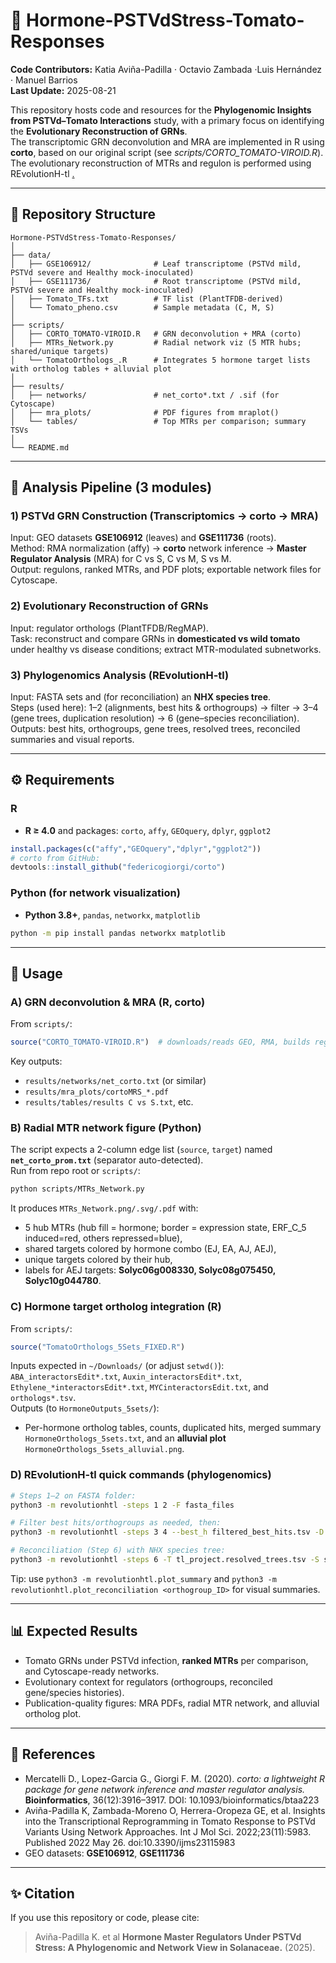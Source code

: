 # 🌱 Hormone-PSTVdStress-Tomato-Responses

**Code Contributors:**  Katia Aviña-Padilla · Octavio Zambada ·Luis Hernández · Manuel Barrios  
**Last Update:** 2025-08-21

This repository hosts code and resources for the **Phylogenomic Insights from PSTVd–Tomato Interactions** study, with a primary focus on identifying the **Evolutionary Reconstruction of GRNs**.  
The transcriptomic GRN deconvolution and MRA are implemented in R using **corto**, based on our original script (see *scripts/CORTO_TOMATO-VIROID.R*).
The evolutionary reconstruction of MTRs and regulon is performed using REvolutionH-tl [.](https://pypi.org/project/revolutionhtl/)


---

## 📂 Repository Structure

```
Hormone-PSTVdStress-Tomato-Responses/
│
├── data/
│   ├── GSE106912/              # Leaf transcriptome (PSTVd mild, PSTVd severe and Healthy mock-inoculated)
│   ├── GSE111736/              # Root transcriptome (PSTVd mild, PSTVd severe and Healthy mock-inoculated)
│   ├── Tomato_TFs.txt          # TF list (PlantTFDB-derived)
│   └── Tomato_pheno.csv        # Sample metadata (C, M, S)
│
├── scripts/
│   ├── CORTO_TOMATO-VIROID.R   # GRN deconvolution + MRA (corto)
│   ├── MTRs_Network.py         # Radial network viz (5 MTR hubs; shared/unique targets)
│   └── TomatoOrthologs_.R      # Integrates 5 hormone target lists with ortholog tables + alluvial plot
│
├── results/
│   ├── networks/               # net_corto*.txt / .sif (for Cytoscape)
│   ├── mra_plots/              # PDF figures from mraplot()
│   └── tables/                 # Top MTRs per comparison; summary TSVs
│
└── README.md
```

---

## 🔬 Analysis Pipeline (3 modules)

### 1) **PSTVd GRN Construction (Transcriptomics → corto → MRA)**  
Input: GEO datasets **GSE106912** (leaves) and **GSE111736** (roots).  
Method: RMA normalization (affy) → **corto** network inference → **Master Regulator Analysis** (MRA) for C vs S, C vs M, S vs M.  
Output: regulons, ranked MTRs, and PDF plots; exportable network files for Cytoscape.

### 2) **Evolutionary Reconstruction of GRNs**  
Input: regulator orthologs (PlantTFDB/RegMAP).  
Task: reconstruct and compare GRNs in **domesticated vs wild tomato** under healthy vs disease conditions; extract MTR-modulated subnetworks.  

### 3) **Phylogenomics Analysis (REvolutionH-tl)**  
Input: FASTA sets and (for reconciliation) an **NHX species tree**.  
Steps (used here): 1–2 (alignments, best hits & orthogroups) → filter → 3–4 (gene trees, duplication resolution) → 6 (gene–species reconciliation).  
Outputs: best hits, orthogroups, gene trees, resolved trees, reconciled summaries and visual reports.

---

## ⚙️ Requirements

### R
- **R ≥ 4.0** and packages: `corto`, `affy`, `GEOquery`, `dplyr`, `ggplot2`
```r
install.packages(c("affy","GEOquery","dplyr","ggplot2"))
# corto from GitHub:
devtools::install_github("federicogiorgi/corto")
```

### Python (for network visualization)
- **Python 3.8+**, `pandas`, `networkx`, `matplotlib`
```bash
python -m pip install pandas networkx matplotlib
```

---

## 🚀 Usage

### A) GRN deconvolution & MRA (R, corto)
From `scripts/`:
```r
source("CORTO_TOMATO-VIROID.R")  # downloads/reads GEO, RMA, builds regulons, runs MRA, writes outputs
```
Key outputs:
- `results/networks/net_corto.txt` (or similar)
- `results/mra_plots/cortoMRS_*.pdf`
- `results/tables/results C vs S.txt`, etc.

### B) Radial MTR network figure (Python)
The script expects a 2-column edge list (`source`, `target`) named **`net_corto_prom.txt`** (separator auto-detected).  
Run from repo root or `scripts/`:
```bash
python scripts/MTRs_Network.py
```
It produces `MTRs_Network.png/.svg/.pdf` with:
- 5 hub MTRs (hub fill = hormone; border = expression state, ERF_C_5 induced=red, others repressed=blue),
- shared targets colored by hormone combo (EJ, EA, AJ, AEJ),
- unique targets colored by their hub,
- labels for AEJ targets: **Solyc06g008330, Solyc08g075450, Solyc10g044780**.

### C) Hormone target ortholog integration (R)
From `scripts/`:
```r
source("TomatoOrthologs_5Sets_FIXED.R")
```
Inputs expected in `~/Downloads/` (or adjust `setwd()`):  
`ABA_interactorsEdit*.txt`, `Auxin_interactorsEdit*.txt`, `Ethylene_*interactorsEdit*.txt`, `MYCinteractorsEdit.txt`, and `orthologs*.tsv`.  
Outputs (to `HormoneOutputs_5sets/`):  
- Per-hormone ortholog tables, counts, duplicated hits, merged summary `HormoneOrthologs_5sets.txt`, and an **alluvial plot** `HormoneOrthologs_5sets_alluvial.png`.

### D) REvolutionH-tl quick commands (phylogenomics)
```bash
# Steps 1–2 on FASTA folder:
python3 -m revolutionhtl -steps 1 2 -F fasta_files

# Filter best hits/orthogroups as needed, then:
python3 -m revolutionhtl -steps 3 4 --best_h filtered_best_hits.tsv -D tl_project.distances.tsv

# Reconciliation (Step 6) with NHX species tree:
python3 -m revolutionhtl -steps 6 -T tl_project.resolved_trees.tsv -S species_tree.nhx
```
Tip: use `python3 -m revolutionhtl.plot_summary` and `python3 -m revolutionhtl.plot_reconciliation <orthogroup_ID>` for visual summaries.

---

## 📊 Expected Results
- Tomato GRNs under PSTVd infection, **ranked MTRs** per comparison, and Cytoscape-ready networks.  
- Evolutionary context for regulators (orthogroups, reconciled gene/species histories).  
- Publication-quality figures: MRA PDFs, radial MTR network, and alluvial ortholog plot.

---

## 📖 References
- Mercatelli D., Lopez-Garcia G., Giorgi F. M. (2020). *corto: a lightweight R package for gene network inference and master regulator analysis.* **Bioinformatics**, 36(12):3916–3917. DOI: 10.1093/bioinformatics/btaa223  
- Aviña-Padilla K, Zambada-Moreno O, Herrera-Oropeza GE, et al. Insights into the Transcriptional Reprogramming in Tomato Response to PSTVd Variants Using Network Approaches. Int J Mol Sci. 2022;23(11):5983. Published 2022 May 26. doi:10.3390/ijms23115983  
- GEO datasets: **GSE106912**, **GSE111736**

---

## ✨ Citation
If you use this repository or code, please cite:
> Aviña-Padilla K. et al **Hormone Master Regulators Under PSTVd Stress: A Phylogenomic and Network View in Solanaceae.** (2025).
